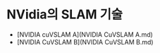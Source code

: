 # NVidia의 SLAM 기술
- [NVIDIA cuVSLAM A](NVIDIA CuVSLAM A.md)
- [NVIDIA CuVSLAM B](NVIDIA CuVSLAM B.md)
